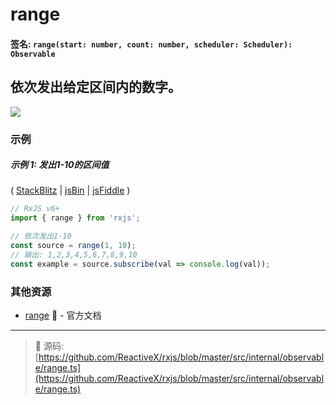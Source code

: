 # range

#### 签名: `range(start: number, count: number, scheduler: Scheduler): Observable`

## 依次发出给定区间内的数字。

<div class="ua-ad"><a href="https://ultimateangular.com/?ref=76683_kee7y7vk"><img src="https://ultimateangular.com/assets/img/banners/ua-leader.svg"></a></div>

### 示例

##### 示例 1: 发出1-10的区间值

(
[StackBlitz](https://stackblitz.com/edit/typescript-r5zrww?file=index.ts&devtoolsheight=100)
| [jsBin](http://jsbin.com/yalefomage/1/edit?js,console) |
[jsFiddle](https://jsfiddle.net/btroncone/cfvfgwn9/) )

```js
// RxJS v6+
import { range } from 'rxjs';

// 依次发出1-10
const source = range(1, 10);
// 输出: 1,2,3,4,5,6,7,8,9,10
const example = source.subscribe(val => console.log(val));
```

### 其他资源

- [range](https://cn.rx.js.org/class/es6/Observable.js~Observable.html#static-method-range) :newspaper: - 官方文档

---

> :file_folder: 源码:
> [https://github.com/ReactiveX/rxjs/blob/master/src/internal/observable/range.ts](https://github.com/ReactiveX/rxjs/blob/master/src/internal/observable/range.ts)
